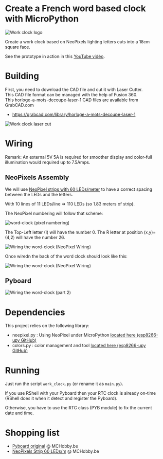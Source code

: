 # Create a French word based clock with MicroPython

![Work clock logo](docs/_static/work-clock-logo.jpg)

Create a work clock based on NeoPixels lighting letters cuts into a 18cm square face.

See the prototype in action in this [YouTube vidéo](https://youtu.be/s56jna6cQnw).

# Building
First, you need to download the CAD file and cut it with Laser Cutter.<br />
This CAD file format can be managed with the help of Fusion 360.<br />
This horloge-a-mots-decoupe-laser-1 CAD files are available from GrabCAD.com
* https://grabcad.com/library/horloge-a-mots-decoupe-laser-1

![Work clock laser cut](docs/_static/work-clock-laser-cut.jpg)

# Wiring

Remark: An external 5V 5A is required for smoother display and color-full illumination would required up to 7.5Amps.

## NeoPixels Assembly
We will use [NeoPixel strips with 60 LEDs/meter](https://shop.mchobby.be/fr/neopixels-et-dotstar/459-ruban-led-rgb-neopixel-60-leds-par-1m-noir-strip-3232100004597.html) to have a correct spacing between the LEDs and the letters.

With 10 lines of 11 LEDs/line => 110 LEDs (so 1.83 meters of strip).

The NeoPixel numbering will follow that scheme:

![word-clock (pixel numbering)](docs/_static/Neopixel-numbering-FRONT-FACE.jpg)

The Top-Left letter (I) will have the number 0. The R letter at position (x,y)=(4,2) will have the number 26.

![Wiring the word-clock (NeoPixel Wiring)](docs/_static/Neopixel-assembly-BACK-FACE.jpg)

Once wiredn the back of the word clock should look like this:

![Wiring the word-clock (NeoPixel Wiring)](docs/_static/NeoPixel-assembly-example.jpg)

## Pyboard

![Wiring the word-clock (part 2)](docs/_static/word-clock-02.jpg)



# Dependencies
This project relies on the following library:
* noepixel.py : Using NeoPixel under MicroPython [located here (esp8266-upy GitHub)](https://github.com/mchobby/esp8266-upy/tree/master/neopixel)
* colors.py : color management and tool [located here (esp8266-upy GitHub)](https://github.com/mchobby/esp8266-upy/tree/master/COLORS)

# Running
Just run the script `work_clock.py` (or rename it as `main.py`).

If you use RShell with your Pyboard then your RTC clock is already on-time (RShell does it when it detect and register the Pyboard).

Otherwise, you have to use the RTC class (PYB module) to fix the current date and time.

# Shopping list
* [Pyboard original](https://shop.mchobby.be/fr/micropython/570-micropython-pyboard-3232100005709.html) @ MCHobby.be
* [NeoPixels Strip 60 LEDs/m](https://shop.mchobby.be/fr/neopixels-et-dotstar/459-ruban-led-rgb-neopixel-60-leds-par-1m-noir-strip-3232100004597.html) @ MCHobby.be
